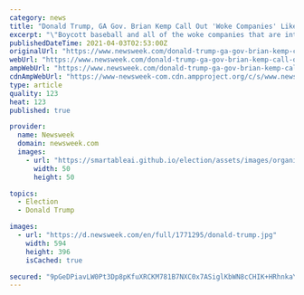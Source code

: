 ```yaml
---
category: news
title: "Donald Trump, GA Gov. Brian Kemp Call Out 'Woke Companies' Like MLB, Delta"
excerpt: "\"Boycott baseball and all of the woke companies that are interfering with Free and Fair Elections. Are you listening Coke, Delta, and all!\" Trump wrote."
publishedDateTime: 2021-04-03T02:53:00Z
originalUrl: "https://www.newsweek.com/donald-trump-ga-gov-brian-kemp-call-out-woke-companies-like-mlb-delta-1580827"
webUrl: "https://www.newsweek.com/donald-trump-ga-gov-brian-kemp-call-out-woke-companies-like-mlb-delta-1580827"
ampWebUrl: "https://www.newsweek.com/donald-trump-ga-gov-brian-kemp-call-out-woke-companies-like-mlb-delta-1580827?amp=1"
cdnAmpWebUrl: "https://www-newsweek-com.cdn.ampproject.org/c/s/www.newsweek.com/donald-trump-ga-gov-brian-kemp-call-out-woke-companies-like-mlb-delta-1580827?amp=1"
type: article
quality: 123
heat: 123
published: true

provider:
  name: Newsweek
  domain: newsweek.com
  images:
    - url: "https://smartableai.github.io/election/assets/images/organizations/newsweek.com-50x50.jpg"
      width: 50
      height: 50

topics:
  - Election
  - Donald Trump

images:
  - url: "https://d.newsweek.com/en/full/1771295/donald-trump.jpg"
    width: 594
    height: 396
    isCached: true

secured: "9pGeDPiavLW0Pt3Dp8pKfuXRCKM781B7NXC0x7ASiglKbWN8cCHIK+HRhnkaY4rha8ATApyudn0T2NRvYOGNoQgKRGEMlljvz2pUVnceErwf2EP1YiHav1mRvqiwIol9i+wl6I9dr9Vn8LuGjIxrL40fxjSVoYyaP+8FBbScIOh2ZW5nPJbDqYAF1JyuzjkYwsLYK62ckynr5R98gnA+AWBlhFFhiy2lHUZ9gEW0FT2OkYqcy0+Fwvf++5V1kp5x9V9KxirVUeRmT+pn2oLdYjlOrvzievnZB2jMKfAUJhoTQj2lkEC4spW4wfcQmhzui+BeDJRTPzx95prw/sAB4giMIl0Fz3dtBXvhv/iZ9Rg=;mdrspW/6Sg4mcU0u72KHrg=="
---
```


